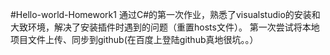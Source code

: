 #Hello-world-Homework1
通过C#的第一次作业，熟悉了visualstudio的安装和大致环境，解决了安装插件时遇到的问题（重置hosts文件）。
第一次尝试将本地项目文件上传、同步到github(在百度上登陆github真地很坑。。）
